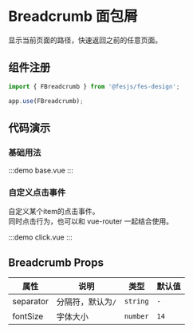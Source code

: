 # Breadcrumb 面包屑

显示当前页面的路径，快速返回之前的任意页面。

## 组件注册

```js
import { FBreadcrumb } from '@fesjs/fes-design';

app.use(FBreadcrumb);
```

## 代码演示

### 基础用法

:::demo
base.vue
:::

### 自定义点击事件
自定义某个item的点击事件。  
同时点击行为，也可以和 vue-router 一起结合使用。

:::demo
click.vue
:::

## Breadcrumb Props

| 属性      | 说明              | 类型     | 默认值 |
| --------- | ----------------- | -------- | ------ |
| separator | 分隔符，默认为`/` | `string` | `-`    |
| fontSize  | 字体大小          | `number` | `14`   |

